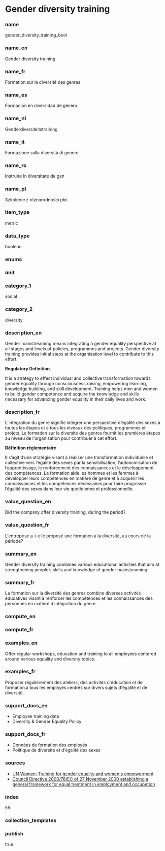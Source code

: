 # Gender diversity training

### name

gender_diversity_training_bool

### name_en

Gender diversity training

### name_fr

Formation sur la diversité des genres

### name_es

Formación en diversidad de género

### name_nl

Genderdiversiteitstraining

### name_it

Formazione sulla diversità di genere

### name_ro

Instruire în diversitate de gen

### name_pl

Szkolenie z różnorodności płci

### item_type

metric

### data_type

boolean

### enums



### unit



### category_1

social

### category_2

diversity

### description_en

Gender mainstreaming means integrating a gender equality perspective at all stages and levels of
policies, programmes and projects. Gender diversity training provides initial steps at the
organisation level to contribute to this effort.

**Regulatory Definition**

It is a strategy to effect individual and collective transformation towards gender equality
through consciousness raising, empowering learning, knowledge building, and skill development.
Training helps men and women to build gender competence and acquire the knowledge and skills
necessary for advancing gender equality in their daily lives and work.


### description_fr

L’intégration du genre signifie intégrer une perspective d’égalité des sexes à toutes les étapes
et à tous les niveaux des politiques, programmes et projets. La formation sur la diversité des
genres fournit les premières étapes au niveau de l'organisation pour contribuer à cet effort.

**Définition réglementaire**

Il s’agit d’une stratégie visant à réaliser une transformation individuelle et collective vers
l’égalité des sexes par la sensibilisation, l’autonomisation de l’apprentissage, le renforcement
des connaissances et le développement des compétences. La formation aide les hommes et les femmes
à développer leurs compétences en matière de genre et à acquérir les connaissances et les
compétences nécessaires pour faire progresser l’égalité des sexes dans leur vie quotidienne et
professionnelle.

### value_question_en

Did the company offer diversity training, during the period?

### value_question_fr


L'entreprise a-t-elle proposé une formation à la diversité, au cours de la période?

### summary_en

Gender diversity training combines various educational activities that aim at strengthening
people’s skills and knowledge of gender mainstreaming.

### summary_fr

La formation sur la diversité des genres combine diverses activités éducatives visant à renforcer
les compétences et les connaissances des personnes en matière d’intégration du genre.

### compute_en



### compute_fr



### examples_en

Offer regular workshops, education and training to all employees centered around various equality
and diversity topics.

### examples_fr

Proposer régulièrement des ateliers, des activités d'éducation et de formation à tous les employés
centrés sur divers sujets d'égalité et de diversité.

### support_docs_en

- Employee training data
- Diversity & Gender Equality Policy

### support_docs_fr

- Données de formation des employés
- Politique de diversité et d'égalité des sexes

### sources

- [UN Women: Training for gender equality and women's empowerment](https://www.unwomen.org/en/how-we-work/capacity-development-and-training)
- [Council Directive 2000/78/EC of 27 November 2000 establishing a general framework for equal
treatment in employment and occupation](https://eur-lex.europa.eu/legal-content/EN/TXT/?uri=celex%3A32000L0078)

            
### index

55

### collection_templates



### publish

true
